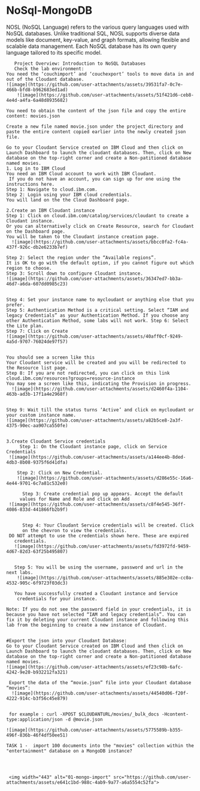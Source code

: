# NoSql-MongoDB
NOSL (NoSQL Language) refers to the various query languages used with NoSQL databases. Unlike traditional SQL, NOSL supports diverse data models like document, key-value, and graph formats, allowing flexible and scalable data management. Each NoSQL database has its own query language tailored to its specific model.
       
       Project Overview: Introduction to NoSQL Databases
       Check the lab environment:
    You need the ‘couchimport’ and ‘couchexport’ tools to move data in and out of the Cloudant database.
    ![image](https://github.com/user-attachments/assets/39531fa7-0c7e-466b-bfd8-b962683ed1ad)
        ![image](https://github.com/user-attachments/assets/51f421d6-ceb8-4e4d-a4fa-6a48d8935682)

    You need to obtain the content of the json file and copy the entire content: movies.json

    Create a new file named movie.json under the project directory and paste the entire content copied earlier into the newly created json file.

    Go to your Cloudant Service created on IBM Cloud and then click on Launch Dashboard to launch the cloudant databases. Then, click on New database on the top-right corner and create a Non-patitioned database named movies.
    1. Log in to IBM Cloud
    You need an IBM Cloud account to work with IBM Cloudant.
     If you do not have an account, you can sign up for one using the 
    instructions here.
    Step 1: Navigate to cloud.ibm.com.
    Step 2: Login using your IBM cloud credentials.
    You will land on the the Cloud Dashboard page.
    
    2.Create an IBM Cloudant instance
    Step 1: Click on cloud.ibm.com/catalog/services/cloudant to create a 
    Cloudant instance.
    Or you can alternatively click on Create Resource, search for Cloudant 
    on the Dashboard page.
    You will be taken to the Cloudant instance creation page.
      ![image](https://github.com/user-attachments/assets/bbcc0fa2-fc4a-437f-926c-db2e6233b7ef)

    Step 2: Select the region under the “Available regions”.
    It is OK to go with the default option, if you cannot figure out which 
    region to choose.
    Step 3: Scroll down to configure Cloudant instance.
    ![image](https://github.com/user-attachments/assets/36347ed7-bb3a-46d7-a6da-607dd0985c23)

    
    Step 4: Set your instance name to mycloudant or anything else that you prefer.
    Step 5: Authentication Method is a critical setting. Select “IAM and legacy Credentials” as your Authentication Method. If you choose any other Authentication Method, some labs will not work. Step 6: Select the Lite plan.
    Step 7: Click on Create
    ![image](https://github.com/user-attachments/assets/40aff0cf-9249-4a5d-9707-76024de97f57)

    
    You should see a screen like this
    Your Cloudant service will be created and you will be redirected to the Resource list page.
    Step 8: If you are not redirected, you can click on this link cloud.ibm.com/resources?groups=resource-instance
    You may see a screen like this, indicating the Provision in progress.
      ![image](https://github.com/user-attachments/assets/d2460f4a-1104-463b-ad3b-17f1a4e2968f)

    
    Step 9: Wait till the status turns ‘Active’ and click on mycloudant or your custom instance name.
    ![image](https://github.com/user-attachments/assets/a82b5ce8-2a3f-4375-90ec-aa907ca550fe)

    
    3.Create Cloudant Service credentials
         Step 1: On the Cloudant instance page, click on Service Credentials
     ![image](https://github.com/user-attachments/assets/a144ee4b-8ded-4db3-8b08-9375f6d41dfa)

        Step 2: Click on New Credential.
        ![image](https://github.com/user-attachments/assets/d286e55c-16a6-4e44-9701-6c7a81c532e0)
  
          Step 3: Create credential pop up appears. Accept the default 
         values for Name and Role and click on Add
     ![image](https://github.com/user-attachments/assets/c8f4e545-36ff-4086-833d-441866fb2b9f)

         
          Step 4: Your Cloudant Service credentials will be created. Click 
          on the chevron to view the credentials.
     DO NOT attempt to use the credentials shown here. These are expired 
       credentials.
       ![image](https://github.com/user-attachments/assets/fd3972fd-9459-4d67-82d3-63f25b495807)


       Step 5: You will be using the username, password and url in the next labs.
        ![image](https://github.com/user-attachments/assets/885e302e-cc0a-4532-905c-6f9723f03dc3)

       You have successfully created a Cloudant instance and Service 
        credentials for your instance.

    Note: If you do not see the password field in your credentials, it is because you have not selected “IAM and legacy credentials”. You can fix it by deleting your current Cloudant instance and following this lab from the beginning to create a new instance of Cloudant.


    #Export the json into your Cloudant Database:
    Go to your Cloudant Service created on IBM Cloud and then click on Launch Dashboard to launch the cloudant databases. Then, click on New database on the top-right corner and create a Non-patitioned database named movies.
    ![image](https://github.com/user-attachments/assets/ef23c98b-6afc-4242-9e20-b932212fa321)

     Export the data of the “movie.json” file into your Cloudant database “movies”:
      ![image](https://github.com/user-attachments/assets/44540d06-f20f-4222-914c-b3f56c45e879)

    
     for example : curl -XPOST $CLOUDANTURL/movies/_bulk_docs -Hcontent-type:application/json -d @movie.json
    
    ![image](https://github.com/user-attachments/assets/5775589b-b355-496f-836b-46f4df50ee51)

    TASK 1 -  import 100 documents into the "movies" collection within the "entertainment" database on a MongoDB instance?




     <img width="443" alt="01-mongo-import" src="https://github.com/user-attachments/assets/e641c1bd-988c-4ab9-9a77-a6a5554c52fa">

    

